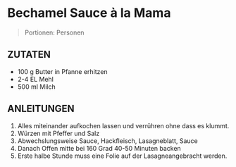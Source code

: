 # Bechamel Sauce à la Mama

> Portionen:  Personen

## ZUTATEN

* 100 g Butter in Pfanne erhitzen
* 2-4 EL Mehl
* 500 ml Milch


## ANLEITUNGEN

1. Alles miteinander aufkochen lassen und verrühren ohne dass es klummt.
2. Würzen mit Pfeffer und Salz
3. Abwechslungsweise Sauce, Hackfleisch, Lasagneblatt, Sauce
4. Danach Offen mitte bei 160 Grad 40-50 Minuten backen
5. Erste halbe Stunde muss eine Folie auf der Lasagneangebracht werden.
